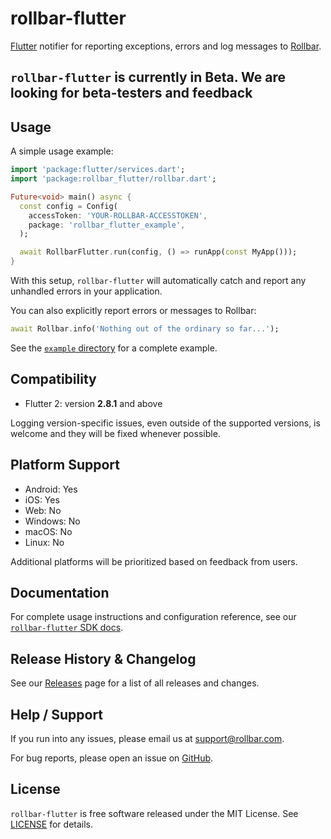 # rollbar-flutter

[Flutter](https://flutter.dev/) notifier for reporting exceptions, errors and log messages to [Rollbar](https://rollbar.com).

## `rollbar-flutter` is currently in Beta. We are looking for beta-testers and feedback

## Usage

A simple usage example:

```dart
import 'package:flutter/services.dart';
import 'package:rollbar_flutter/rollbar.dart';

Future<void> main() async {
  const config = Config(
    accessToken: 'YOUR-ROLLBAR-ACCESSTOKEN',
    package: 'rollbar_flutter_example',
  );

  await RollbarFlutter.run(config, () => runApp(const MyApp()));
}
```

With this setup, `rollbar-flutter` will automatically catch and report any unhandled errors in your application.

You can also explicitly report errors or messages to Rollbar:

```dart
await Rollbar.info('Nothing out of the ordinary so far...');
```

See the [`example` directory](./example/) for a complete example.

## Compatibility

- Flutter 2: version **2.8.1** and above

Logging version-specific issues, even outside of the supported versions, is welcome and they will be fixed whenever possible.

## Platform Support

- Android: Yes
- iOS: Yes
- Web: No
- Windows: No
- macOS: No
- Linux: No

Additional platforms will be prioritized based on feedback from users.

## Documentation

For complete usage instructions and configuration reference, see our [`rollbar-flutter` SDK docs](https://docs.rollbar.com/docs/flutter#flutter).

## Release History & Changelog

See our [Releases](https://github.com/rollbar/rollbar-flutter/releases) page for a list of all releases and changes.

## Help / Support

If you run into any issues, please email us at [support@rollbar.com](mailto:support@rollbar.com).

For bug reports, please open an issue on [GitHub](https://github.com/rollbar/rollbar-flutter/issues/new).

## License

`rollbar-flutter` is free software released under the MIT License. See [LICENSE](./LICENSE) for details.
